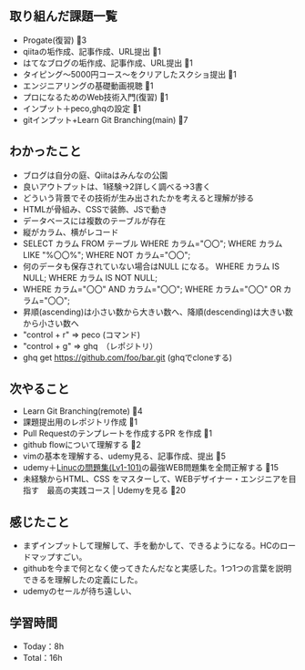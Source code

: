 ## 取り組んだ課題一覧

- Progate(復習) :tomato:3
- qiitaの垢作成、記事作成、URL提出 :tomato:1
- はてなブログの垢作成、記事作成、URL提出 :tomato:1
- タイピング〜5000円コース〜をクリアしたスクショ提出 :tomato:1
- エンジニアリングの基礎動画視聴 :tomato:1
- プロになるためのWeb技術入門(復習) :tomato:1
- インプット＋peco,ghqの設定 :tomato:1
- gitインプット+Learn Git Branching(main) :tomato:7

## わかったこと

- ブログは自分の庭、Qiitaはみんなの公園
- 良いアウトプットは、1経験->2詳しく調べる->3書く
- どういう背景でその技術が生み出されたかを考えると理解が捗る
- HTMLが骨組み、CSSで装飾、JSで動き
- データベースには複数のテーブルが存在
- 縦がカラム、横がレコード
- SELECT カラム FROM テーブル WHERE カラム="〇〇"; WHERE カラム LIKE "%〇〇%"; WHERE NOT カラム="〇〇";
- 何のデータも保存されていない場合はNULL になる。 WHERE カラム IS NULL; WHERE カラム IS NOT NULL;
- WHERE カラム="〇〇" AND カラム="〇〇";  WHERE カラム="〇〇" OR カラム="〇〇";
- 昇順(ascending)は小さい数から大きい数へ、降順(descending)は大きい数から小さい数へ
- "control + r" => peco (コマンド)
- "control + g" => ghq　（レポジトリ）
- ghq get <https://github.com/foo/bar.git>   (ghqでcloneする)

## 次やること


- Learn Git Branching(remote) :tomato:4
- 課題提出用のレポジトリ作成 :tomato:1
- Pull Requestのテンプレートを作成するPR を作成 :tomato:1
- github flowについて理解する :tomato:2
- vimの基本を理解する、udemy見る、記事作成、提出 :tomato:5
- udemy＋[Linucの問題集(Lv1-101)](https://mondai.ping-t.com/g/mypage)の最強WEB問題集を全問正解する :tomato:15
- 未経験からHTML、CSS をマスターして、WEBデザイナー・エンジニアを目指す　最高の実践コース | Udemyを見る :tomato:20

## 感じたこと

- まずインプットして理解して、手を動かして、できるようになる。HCのロードマップすごい。
- githubを今まで何となく使ってきたんだなと実感した。1つ1つの言葉を説明できるを理解したの定義にした。
- udemyのセールが待ち遠しい、

## 学習時間

- Today：8h
- Total：16h
